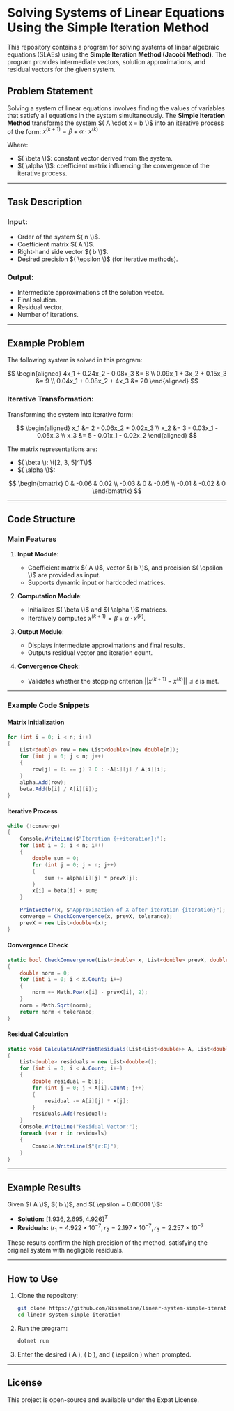 # Solving Systems of Linear Equations Using the Simple Iteration Method

This repository contains a program for solving systems of linear algebraic equations (SLAEs) using the **Simple Iteration Method (Jacobi Method)**. The program provides intermediate vectors, solution approximations, and residual vectors for the given system.

## Problem Statement

Solving a system of linear equations involves finding the values of variables that satisfy all equations in the system simultaneously. The **Simple Iteration Method** transforms the system $( A \cdot x = b \)$ into an iterative process of the form: $x^{(k+1)} = \beta + \alpha \cdot x^{(k)}$

Where:
- $( \beta \)$: constant vector derived from the system.
- $( \alpha \)$: coefficient matrix influencing the convergence of the iterative process.

---

## Task Description

### Input:
- Order of the system $( n \)$.
- Coefficient matrix $( A \)$.
- Right-hand side vector $( b \)$.
- Desired precision $( \epsilon \)$ (for iterative methods).

### Output:
- Intermediate approximations of the solution vector.
- Final solution.
- Residual vector.
- Number of iterations.

---

## Example Problem

The following system is solved in this program:

$$
\begin{aligned}
4x_1 + 0.24x_2 - 0.08x_3 &= 8 \\
0.09x_1 + 3x_2 + 0.15x_3 &= 9 \\
0.04x_1 + 0.08x_2 + 4x_3 &= 20
\end{aligned}
$$

### Iterative Transformation:
Transforming the system into iterative form:

$$
\begin{aligned}
x_1 &= 2 - 0.06x_2 + 0.02x_3 \\
x_2 &= 3 - 0.03x_1 - 0.05x_3 \\
x_3 &= 5 - 0.01x_1 - 0.02x_2
\end{aligned}
$$

The matrix representations are:
- $( \beta \): \([2, 3, 5]^T\)$
- $( \alpha \)$:

$$
\begin{bmatrix}
0 & -0.06 & 0.02 \\
-0.03 & 0 & -0.05 \\
-0.01 & -0.02 & 0
\end{bmatrix}
$$

---

## Code Structure

### Main Features
1. **Input Module**:
   - Coefficient matrix $( A \)$, vector $( b \)$, and precision $( \epsilon \)$ are provided as input.
   - Supports dynamic input or hardcoded matrices.

2. **Computation Module**:
   - Initializes $( \beta \)$ and $( \alpha \)$ matrices.
   - Iteratively computes $x^{(k+1)} = \beta + \alpha \cdot x^{(k)}$.

3. **Output Module**:
   - Displays intermediate approximations and final results.
   - Outputs residual vector and iteration count.

4. **Convergence Check**:
   - Validates whether the stopping criterion $||x^{(k+1)} - x^{(k)}|| \leq \epsilon$ is met.

---

### Example Code Snippets

#### Matrix Initialization
```csharp
for (int i = 0; i < n; i++)
{
    List<double> row = new List<double>(new double[n]);
    for (int j = 0; j < n; j++)
    {
        row[j] = (i == j) ? 0 : -A[i][j] / A[i][i];
    }
    alpha.Add(row);
    beta.Add(b[i] / A[i][i]);
}
```

#### Iterative Process
```csharp
while (!converge)
{
    Console.WriteLine($"Iteration {++iteration}:");
    for (int i = 0; i < n; i++)
    {
        double sum = 0;
        for (int j = 0; j < n; j++)
        {
            sum += alpha[i][j] * prevX[j];
        }
        x[i] = beta[i] + sum;
    }

    PrintVector(x, $"Approximation of X after iteration {iteration}");
    converge = CheckConvergence(x, prevX, tolerance);
    prevX = new List<double>(x);
}
```

#### Convergence Check
```csharp
static bool CheckConvergence(List<double> x, List<double> prevX, double tolerance)
{
    double norm = 0;
    for (int i = 0; i < x.Count; i++)
    {
        norm += Math.Pow(x[i] - prevX[i], 2);
    }
    norm = Math.Sqrt(norm);
    return norm < tolerance;
}
```

#### Residual Calculation
```csharp
static void CalculateAndPrintResiduals(List<List<double>> A, List<double> b, List<double> x)
{
    List<double> residuals = new List<double>();
    for (int i = 0; i < A.Count; i++)
    {
        double residual = b[i];
        for (int j = 0; j < A[i].Count; j++)
        {
            residual -= A[i][j] * x[j];
        }
        residuals.Add(residual);
    }
    Console.WriteLine("Residual Vector:");
    foreach (var r in residuals)
    {
        Console.WriteLine($"{r:E}");
    }
}
```

---

## Example Results

Given $( A \)$, $( b \)$, and $( \epsilon = 0.00001 \)$:
- **Solution:**  $[1.936, 2.695, 4.926]^T$
- **Residuals:** $( r_1 = 4.922 \times 10^{-7}, r_2 = 2.197 \times 10^{-7}, r_3 = 2.257 \times 10^{-7}$

These results confirm the high precision of the method, satisfying the original system with negligible residuals.

---

## How to Use

1. Clone the repository:
   ```bash
   git clone https://github.com/Nissmoline/linear-system-simple-iteration.git
   cd linear-system-simple-iteration
   ```
2. Run the program:
   ```bash
   dotnet run
   ```
3. Enter the desired \( A \), \( b \), and \( \epsilon \) when prompted.

---

## License
This project is open-source and available under the Expat License.
